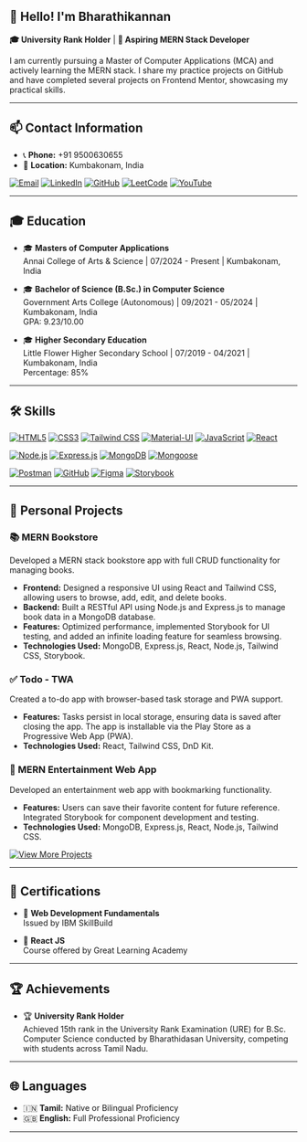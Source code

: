 ## 👋 Hello! I'm **Bharathikannan**  
**🎓 University Rank Holder** | **🚀 Aspiring MERN Stack Developer**

I am currently pursuing a Master of Computer Applications (MCA) and actively learning the MERN stack. I share my practice projects on GitHub and have completed several projects on Frontend Mentor, showcasing my practical skills.

---

## 📫 Contact Information
- 📞 **Phone:** +91 9500630655
- 📍 **Location:** Kumbakonam, India
  
[![Email](https://img.shields.io/badge/Email-D14836?style=for-the-badge&logo=gmail&logoColor=white)](mailto:bharathikannansambasivam@gmail.com)
[![LinkedIn](https://img.shields.io/badge/LinkedIn-0A66C2?style=for-the-badge&logo=linkedin&logoColor=white)](https://linkedin.com/in/bharathikannan-sambasivam)
[![GitHub](https://img.shields.io/badge/GitHub-181717?style=for-the-badge&logo=github&logoColor=white)](https://github.com/bharathikannansambasivam)
[![LeetCode](https://img.shields.io/badge/LeetCode-FFA116?style=for-the-badge&logo=leetcode&logoColor=black)](https://leetcode.com/u/bharathikannansambasivam/)
[![YouTube](https://img.shields.io/badge/YouTube-FF0000?style=for-the-badge&logo=youtube&logoColor=white)](https://www.youtube.com/@WebBlitz)

---

## 🎓 Education

- 🎓 **Masters of Computer Applications**  
  Annai College of Arts & Science | 07/2024 - Present | Kumbakonam, India

- 🎓 **Bachelor of Science (B.Sc.) in Computer Science**  
  Government Arts College (Autonomous) | 09/2021 - 05/2024 | Kumbakonam, India  
  GPA: 9.23/10.00

- 🎓 **Higher Secondary Education**  
  Little Flower Higher Secondary School | 07/2019 - 04/2021 | Kumbakonam, India  
  Percentage: 85%

---

## 🛠️ Skills


 [![HTML5](https://img.shields.io/badge/HTML5-E34F26?style=for-the-badge&logo=html5&logoColor=white)](https://developer.mozilla.org/en-US/docs/Web/HTML) 
[![CSS3](https://img.shields.io/badge/CSS3-1572B6?style=for-the-badge&logo=css3&logoColor=white)](https://developer.mozilla.org/en-US/docs/Web/CSS) [![Tailwind CSS](https://img.shields.io/badge/TailwindCSS-06B6D4?style=for-the-badge&logo=tailwind-css&logoColor=white)](https://tailwindcss.com/)
 [![Material-UI](https://img.shields.io/badge/Material%20UI-0081CB?style=for-the-badge&logo=material-ui&logoColor=white)](https://mui.com/)
 [![JavaScript](https://img.shields.io/badge/JavaScript-F7DF1E?style=for-the-badge&logo=javascript&logoColor=black)](https://developer.mozilla.org/en-US/docs/Web/JavaScript)
 [![React](https://img.shields.io/badge/React-61DAFB?style=for-the-badge&logo=react&logoColor=black)](https://reactjs.org/)

 [![Node.js](https://img.shields.io/badge/Node.js-339933?style=for-the-badge&logo=node.js&logoColor=white)](https://nodejs.org/)
 [![Express.js](https://img.shields.io/badge/Express.js-F7DF1E?style=for-the-badge&logo=express&logoColor=black)](https://expressjs.com/)
 [![MongoDB](https://img.shields.io/badge/MongoDB-47A248?style=for-the-badge&logo=mongodb&logoColor=white)](https://www.mongodb.com/)
 [![Mongoose](https://img.shields.io/badge/Mongoose-880000?style=for-the-badge&logo=mongoose&logoColor=white)](https://mongoosejs.com/)

 [![Postman](https://img.shields.io/badge/Postman-FF6C37?style=for-the-badge&logo=postman&logoColor=white)](https://www.postman.com/)
 [![GitHub](https://img.shields.io/badge/GitHub-181717?style=for-the-badge&logo=github&logoColor=white)](https://github.com/)
 [![Figma](https://img.shields.io/badge/Figma-F24E1E?style=for-the-badge&logo=figma&logoColor=white)](https://www.figma.com/)
 [![Storybook](https://img.shields.io/badge/Storybook-FF4785?style=for-the-badge&logo=storybook&logoColor=white)](https://storybook.js.org/)



---

## 🌟 Personal Projects

### 📚 MERN Bookstore
Developed a MERN stack bookstore app with full CRUD functionality for managing books.
- **Frontend:** Designed a responsive UI using React and Tailwind CSS, allowing users to browse, add, edit, and delete books.
- **Backend:** Built a RESTful API using Node.js and Express.js to manage book data in a MongoDB database.
- **Features:** Optimized performance, implemented Storybook for UI testing, and added an infinite loading feature for seamless browsing.
- **Technologies Used:** MongoDB, Express.js, React, Node.js, Tailwind CSS, Storybook.

### ✅ Todo - TWA
Created a to-do app with browser-based task storage and PWA support.
- **Features:** Tasks persist in local storage, ensuring data is saved after closing the app. The app is installable via the Play Store as a Progressive Web App (PWA).
- **Technologies Used:** React, Tailwind CSS, DnD Kit.

### 🎥 MERN Entertainment Web App
Developed an entertainment web app with bookmarking functionality.
- **Features:** Users can save their favorite content for future reference. Integrated Storybook for component development and testing.
- **Technologies Used:** MongoDB, Express.js, React, Node.js, Tailwind CSS.

[![View More Projects](https://img.shields.io/badge/View%20More%20Projects-5EBA7D?style=for-the-badge&logo=frontendmentor&logoColor=white)](https://www.frontendmentor.io/profile/bharathikannansambasivam)

---

## 📜 Certifications
- 🏅 **Web Development Fundamentals**  
  Issued by IBM SkillBuild

- 🏅 **React JS**  
  Course offered by Great Learning Academy

---

## 🏆 Achievements
- 🏆 **University Rank Holder**  
  Achieved 15th rank in the University Rank Examination (URE) for B.Sc. Computer Science conducted by Bharathidasan University, competing with students across Tamil Nadu.

---

## 🌐 Languages
- 🇮🇳 **Tamil:** Native or Bilingual Proficiency
- 🇬🇧 **English:** Full Professional Proficiency

---
